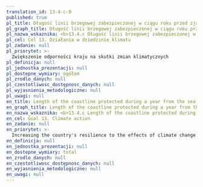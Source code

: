 ```yaml
---
translation_id: 13-4-c-0
published: true
pl_title: Długość linii brzegowej zabezpieczonej w ciągu roku przed zjawiskiem erozji i powodzi od strony morza
pl_graph_title: Długość linii brzegowej zabezpieczonej w ciągu roku przed zjawiskiem erozji i powodzi od strony morza
pl_nazwa_wskaznika: <b>13.4.c Długość linii brzegowej zabezpieczonej w ciągu roku przed zjawiskiem erozji i powodzi od strony morza</b>
pl_cel: Cel 13. Działania w dziedzinie klimatu
pl_zadanie: null
pl_priorytet: >-
  Zwiększenie odporności kraju na skutki zmian klimatycznych
pl_definicja: null
pl_jednostka_prezentacji: null
pl_dostepne_wymiary: ogółem
pl_zrodlo_danych: null
pl_czestotliwosc_dostępnosc_danych: null
pl_wyjasnienia_metodologiczne: null
pl_uwagi: null
en_title: Length of the coastline protected during a year from the sea erosion and flood
en_graph_title: Length of the coastline protected during a year from the sea erosion and flood
en_nazwa_wskaznika: <b>13.4.c Length of the coastline protected during a year from the sea erosion and flood</b>
en_cel: Goal 13. Climate action
en_zadanie: null
en_priorytet: >-
  Increasing the country's resilience to the effects of climate change
en_definicja: null
en_jednostka_prezentacji: null
en_dostepne_wymiary: total
en_zrodlo_danych: null
en_czestotliwosc_dostępnosc_danych: null
en_wyjasnienia_metodologiczne: null
en_uwagi: null
---
```

